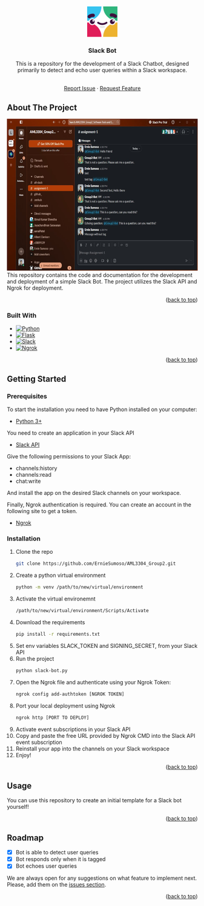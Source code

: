 <a name="readme-top"></a>

<!-- PROJECT LOGO -->
<br />
<div align="center">
  <a href="https://github.com/ErnieSumoso/AML3304_Group2">
    <img src="media/project-icon.png" alt="Icon" width="80" height="80">
  </a>

  <h3 align="center">Slack Bot</h3>
    This is a repository for the development of a Slack Chatbot, designed primarily to detect and echo user queries within a Slack workspace.
  <p align="center">
    <br />
    <a href="https://github.com/github_username/repo_name/issues/new?labels=bug&template=bug-report---.md">Report Issue</a>
    ·
    <a href="https://github.com/github_username/repo_name/issues/new?labels=enhancement&template=feature-request---.md">Request Feature</a>
  </p>
</div>


## About The Project

<div align="center">
  <img src="media/project-showcase.png" alt="Showcase" width="666" height="400">
</div>
This repository contains the code and documentation for the development and deployment of a simple Slack Bot.
The project utilizes the Slack API and Ngrok for deployment.
<p align="right">(<a href="#readme-top">back to top</a>)</p>


### Built With

* [![Python][python-badge]][python-url]
* [![Flask][flask-badge]][flask-url]
* [![Slack][slack-badge]][slack-url]
* [![Ngrok][ngrok-badge]][ngrok-url]

<p align="right">(<a href="#readme-top">back to top</a>)</p>


## Getting Started

### Prerequisites

To start the installation you need to have Python installed on your computer:
* [Python 3+](https://www.python.org/downloads/)

You need to create an application in your Slack API
* [Slack API](api.slack.com)

Give the following permissions to your Slack App:
- channels:history
- channels:read
- chat:write

And install the app on the desired Slack channels on your workspace.

Finally, Ngrok authentication is required. You can create an account in the following site to get a token.
* [Ngrok](https://dashboard.ngrok.com/get-started/your-authtoken)

### Installation

1. Clone the repo
   ```sh
   git clone https://github.com/ErnieSumoso/AML3304_Group2.git
   ```
2. Create a python virtual environment
   ```sh
   python -m venv /path/to/new/virtual/environment
   ```
3. Activate the virtual environemnt
   ```sh
   /path/to/new/virtual/environment/Scripts/Activate
   ```
4. Download the requirements
   ```sh
   pip install -r requirements.txt
   ```
5. Set env variables SLACK_TOKEN and SIGNING_SECRET, from your Slack API
6. Run the project
   ```sh
   python slack-bot.py
   ```
7. Open the Ngrok file and authenticate using your Ngrok Token:
   ```sh
   ngrok config add-authtoken [NGROK TOKEN]
   ```
8. Port your local deployment using Ngrok
   ```sh
   ngrok http [PORT TO DEPLOY]
   ```
9. Activate event subscriptions in your Slack API
10. Copy and paste the free URL provided by Ngrok CMD into the Slack API event subscription
11. Reinstall your app into the channels on your Slack workspace
12. Enjoy!

<p align="right">(<a href="#readme-top">back to top</a>)</p>

## Usage

You can use this repository to create an initial template for a Slack bot yourself!

<p align="right">(<a href="#readme-top">back to top</a>)</p>


## Roadmap

- [X] Bot is able to detect user queries
- [X] Bot responds only when it is tagged
- [X] Bot echoes user queries

We are always open for any suggestions on what feature to implement next. Please, add them on the [issues section](https://github.com/ErnieSumoso/AML3304_Group2/issues).

<p align="right">(<a href="#readme-top">back to top</a>)</p>

<!-- MARKDOWN LINKS & IMAGES -->
<!-- https://www.markdownguide.org/basic-syntax/#reference-style-links -->
[python-badge]: https://img.shields.io/badge/python-3670A0?style=for-the-badge&logo=python&logoColor=ffdd54
[python-url]: https://www.python.org/
[flask-badge]: https://img.shields.io/badge/Flask-000000?style=for-the-badge&logo=Flask&logoColor=white
[flask-url]: https://flask.palletsprojects.com/en/3.0.x/
[ngrok-badge]: https://img.shields.io/badge/ngrok-1F1E37?logo=ngrok&logoColor=fff&style=for-the-badge
[ngrok-url]: https://ngrok.com/
[slack-badge]: https://img.shields.io/badge/Slack-4A154B?logo=slack&logoColor=fff&style=for-the-badge
[slack-url]: https://api.slack.com/
